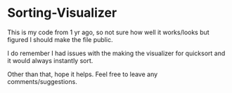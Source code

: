 ﻿# Sorting-Visualizer

This is my code from 1 yr ago, so not sure how well it works/looks but figured I should make the file public. 

I do remember I had issues with the making the visualizer for quicksort and it would always instantly sort.

Other than that, hope it helps. Feel free to leave any comments/suggestions.
